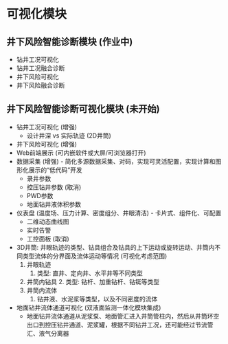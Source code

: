 # 可视化模块

## **井下风险智能诊断模块** (作业中)

* 钻井工况可视化
* 钻井工况融合诊断
* 井下风险可视化
* 井下风险融合诊断
	
## **井下风险智能诊断可视化模块** (未开始)

* 钻井工况可视化 (增强)
	* 设计井深 vs 实际轨迹 (2D井筒)
* 井下风险可视化 (增强)
* Web前端展示 (可内嵌软件或大屏/可浏览器打开)
* 数据采集 (增强) -  简化多源数据采集、对码，实现可灵活配置，实现计算和图形化展示的“低代码”开发
	* 录井参数
	* 控压钻井参数 (取消)
	* PWD参数
	* 地面钻井液体积参数
* 仪表盘 (温度场、压力计算、密度组分、井眼清洁) - 卡片式、组件化、可配置
	* 二维动态曲线图
	* 实时告警
	* 工控面板 (取消)
* 3D井筒: 井眼轨迹的类型、钻具组合及钻具的上下运动或旋转运动、井筒内不同类型流体的分界面及流体运动等情况 (可视化考虑范围)
	1. 井眼轨迹
		1. 类型: 直井、定向井、水平井等不同类型
	2. 井筒内钻具
		2. 类型: 钻杆、加重钻杆、钻铤等类型
	3. 井筒内流体
		1. 钻井液、水泥浆等类型，以及不同密度的流体
* 地面钻井流体通道可视化 (双液面监测一体化模块集成)
	* 地面钻井流体通道从泥浆泵、地面管汇进入井筒管柱内，然后从井筒环空出口到控压钻井通道、泥浆罐，根据不同钻井工况，还可能经过节流管汇、液气分离器